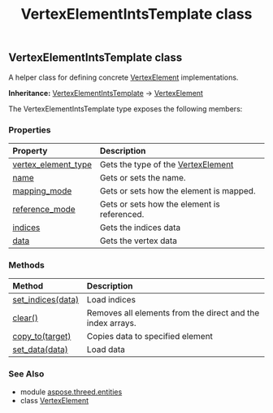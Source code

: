 ﻿---
title: VertexElementIntsTemplate class
second_title: Aspose.3D for Python via .NET API References
description: 
type: docs
weight: 450
url: /python-net/aspose.threed.entities/vertexelementintstemplate/
is_root: false
---

## VertexElementIntsTemplate class

A helper class for defining concrete [VertexElement](/3d/python-net/aspose.threed.entities/vertexelement) implementations.



**Inheritance:** [VertexElementIntsTemplate](/3d/python-net/aspose.threed.entities/vertexelementintstemplate) → 
[VertexElement](/3d/python-net/aspose.threed.entities/vertexelement)



The VertexElementIntsTemplate type exposes the following members:

### Properties
| Property | Description |
| :- | :- |
| [vertex_element_type](/3d/python-net/aspose.threed.entities/vertexelementintstemplate/vertex_element_type) | Gets the type of the [VertexElement](/3d/python-net/aspose.threed.entities/vertexelement) |
| [name](/3d/python-net/aspose.threed.entities/vertexelementintstemplate/name) | Gets or sets the name. |
| [mapping_mode](/3d/python-net/aspose.threed.entities/vertexelementintstemplate/mapping_mode) | Gets or sets how the element is mapped. |
| [reference_mode](/3d/python-net/aspose.threed.entities/vertexelementintstemplate/reference_mode) | Gets or sets how the element is referenced. |
| [indices](/3d/python-net/aspose.threed.entities/vertexelementintstemplate/indices) | Gets the indices data |
| [data](/3d/python-net/aspose.threed.entities/vertexelementintstemplate/data) | Gets the vertex data |


### Methods
| Method | Description |
| :- | :- |
| [set_indices(data)](/3d/python-net/aspose.threed.entities/vertexelementintstemplate/set_indices/#list) | Load indices |
| [clear()](/3d/python-net/aspose.threed.entities/vertexelementintstemplate/clear/#) | Removes all elements from the direct and the index arrays. |
| [copy_to(target)](/3d/python-net/aspose.threed.entities/vertexelementintstemplate/copy_to/#VertexElementIntsTemplate) | Copies data to specified element |
| [set_data(data)](/3d/python-net/aspose.threed.entities/vertexelementintstemplate/set_data/#list) | Load data |


### See Also

* module [aspose.threed.entities](../)
* class [VertexElement](/3d/python-net/aspose.threed.entities/vertexelement)
